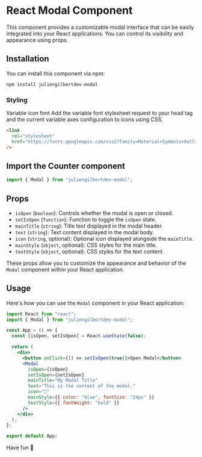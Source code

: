 # React Modal Component

This component provides a customizable modal interface that can be easily integrated into your React applications. You can control its visibility and appearance using props.

## Installation

You can install this component via npm:

```bash
npm install juliengilbertdev-modal
```

### Styling

Variable icon font
Add the variable font stylesheet request to your head tag and the current variable axes configuration to icons using CSS.

```html
<link
  rel="stylesheet"
  href="https://fonts.googleapis.com/css2?family=Material+Symbols+Outlined:opsz,wght,FILL,GRAD@20..48,100..700,0..1,-50..200"
/>
```

## Import the Counter component

```js
import { Modal } from "juliengilbertdev-modal";
```

## Props

- `isOpen` (`boolean`): Controls whether the modal is open or closed.
- `setIsOpen` (`function`): Function to toggle the `isOpen` state.
- `mainTitle` (`string`): Title text displayed in the modal header.
- `text` (`string`): Text content displayed in the modal body.
- `icon` (`string`, optional): Optional icon displayed alongside the `mainTitle`.
- `mainStyle` (`object`, optional): CSS styles for the main title.
- `textStyle` (`object`, optional): CSS styles for the text content.

These props allow you to customize the appearance and behavior of the `Modal` component within your React application.

## Usage

Here's how you can use the `Modal` component in your React application:

```jsx
import React from "react";
import { Modal } from "juliengilbertdev-modal";

const App = () => {
  const [isOpen, setIsOpen] = React.useState(false);

  return (
    <div>
      <button onClick={() => setIsOpen(true)}>Open Modal</button>
      <Modal
        isOpen={isOpen}
        setIsOpen={setIsOpen}
        mainTitle="My Modal Title"
        text="This is the content of the modal."
        icon="🎉"
        mainStyle={{ color: "blue", fontSize: "24px" }}
        textStyle={{ fontWeight: "bold" }}
      />
    </div>
  );
};

export default App;
```

Have fun 🙂
